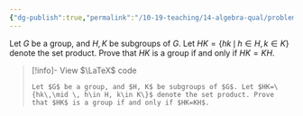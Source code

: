 ```yaml
---
{"dg-publish":true,"permalink":"/10-19-teaching/14-algebra-qual/problem-bank/pool-problems/group-theory/product-of-two-subgroups/","tags":["group_theory"],"updated":"2025-03-14T15:28:21-07:00"}
---
```


Let $G$ be a group, and $H, K$ be subgroups of $G$. Let $HK=\{hk\,\mid \, h\in H, k\in K\}$ denote the set product. Prove that $HK$ is a group if and only if $HK=KH$.

> [!info]- View $\LaTeX$ code
> ```
> Let $G$ be a group, and $H, K$ be subgroups of $G$. Let $HK=\{hk\,\mid \, h\in H, k\in K\}$ denote the set product. Prove that $HK$ is a group if and only if $HK=KH$.
> ```